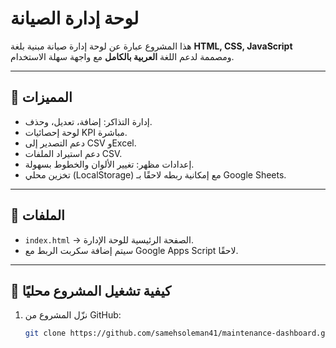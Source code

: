 # لوحة إدارة الصيانة

هذا المشروع عبارة عن لوحة إدارة صيانة مبنية بلغة **HTML, CSS, JavaScript**  
ومصممة لدعم اللغة **العربية بالكامل** مع واجهة سهلة الاستخدام.

---

## **🔧 المميزات**
- إدارة التذاكر: إضافة، تعديل، وحذف.
- لوحة إحصائيات KPI مباشرة.
- دعم التصدير إلى CSV وExcel.
- دعم استيراد الملفات CSV.
- إعدادات مظهر: تغيير الألوان والخطوط بسهولة.
- تخزين محلي (LocalStorage) مع إمكانية ربطه لاحقًا بـ Google Sheets.

---

## **📂 الملفات**
- `index.html` → الصفحة الرئيسية للوحة الإدارة.
- سيتم إضافة سكربت الربط مع Google Apps Script لاحقًا.

---

## **🚀 كيفية تشغيل المشروع محليًا**
1. نزّل المشروع من GitHub:
   ```bash
   git clone https://github.com/samehsoleman41/maintenance-dashboard.git
